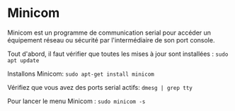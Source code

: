 # Minicom

Minicom est un programme de communication serial pour accéder un équipement réseau ou sécurité par l'intermédiaire de son port console.

Tout d'abord, il faut vérifier que toutes les mises à jour sont installées :
 ```sudo apt update```

Installons Minicom:
```sudo apt-get install minicom```

Vérifiez que vous avez des ports serial actifs:
```dmesg | grep tty```

Pour lancer le menu Minicom :
```sudo minicom -s```